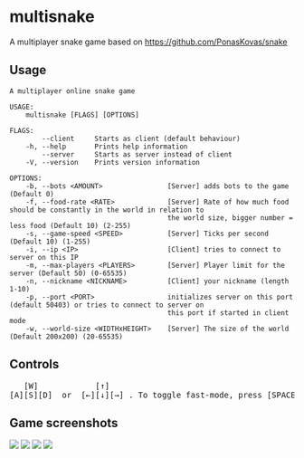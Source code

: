 # multisnake
A multiplayer snake game based on https://github.com/PonasKovas/snake

## Usage

```
A multiplayer online snake game

USAGE:
    multisnake [FLAGS] [OPTIONS]

FLAGS:
        --client     Starts as client (default behaviour)
    -h, --help       Prints help information
        --server     Starts as server instead of client
    -V, --version    Prints version information

OPTIONS:
    -b, --bots <AMOUNT>                [Server] adds bots to the game (Default 0)
    -f, --food-rate <RATE>             [Server] Rate of how much food should be constantly in the world in relation to
                                       the world size, bigger number = less food (Default 10) (2-255)
    -s, --game-speed <SPEED>           [Server] Ticks per second (Default 10) (1-255)
    -i, --ip <IP>                      [Client] tries to connect to server on this IP
    -m, --max-players <PLAYERS>        [Server] Player limit for the server (Default 50) (0-65535)
    -n, --nickname <NICKNAME>          [Client] your nickname (length 1-10)
    -p, --port <PORT>                  initializes server on this port (default 50403) or tries to connect to server on
                                       this port if started in client mode
    -w, --world-size <WIDTHxHEIGHT>    [Server] The size of the world (Default 200x200) (20-65535)
```

## Controls

<pre>
   [W]            [↑]   
[A][S][D]  or  [←][↓][→] . To toggle fast-mode, press [SPACE]
</pre>

## Game screenshots

![](https://i.imgur.com/b7hMPeW.png)
![](https://i.imgur.com/tQLPvbV.png)
![](https://i.imgur.com/k41bCCU.png)
![](https://i.imgur.com/UEwElc5.png)
